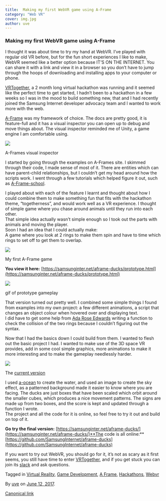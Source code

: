```yaml
---
title:  Making my first WebVR game using A-Frame
category: "Web VR"
cover: img.jpg
author: uve
---
```


### Making my first WebVR game using A-Frame

I thought it was about time to try my hand at WebVR. I’ve played with regular old VR before, but for the fun short experiences I like to make, WebVR seemed like a better option because IT’S ON THE INTERNET. You can share it with a link and view it in a browser so you don’t have to jump through the hoops of downloading and installing apps to your computer or phone.

[VRTogether](https://medium.com/samsung-internet-dev/virtual-hackathon-lets-make-vr-together-53f629552764), a 2 month long virtual hackathon was running and it seemed like the perfect time to get started, I hadn’t been to a hackathon in a few weeks so I was in the mood to build something new, that and I had recently joined the Samsung Internet developer advocacy team and I wanted to work more with the web.

[A-Frame](https://aframe.io/) was my framework of choice. The docs are pretty good, it is feature-full and it has a visual inspector you can open up to debug and move things about. The visual inspector reminded me of Unity, a game engine I am comfortable using.

![](https://cdn-images-1.medium.com/max/800/1*5Uia3NKWwsLHmOOYaN_QUA.png)

A-Frames visual inspector

I started by going through the examples on A-Frames site. I skimmed through their code, I made sense of most of it. There are entities which can have parent-child relationships, but I couldn’t get my head around how the scripts work. I went through a few tutorials which helped figure it out, such as [A-Frame-school](https://aframe.io/aframe-school/#/).

I played about with each of the feature I learnt and thought about how I could combine them to make something fun that fits with the hackathon theme, “togetherness”, and would work well as a VR experience. I thought of simple game where you chase around animals until they run into each other.  
That simple idea actually wasn’t simple enough so I took out the parts with animals and moving the player.   
Soon I had an idea that I could actually make:  
A game where you look at 2 rings to make them spin and have to time which rings to set off to get them to overlap.

![](https://cdn-images-1.medium.com/max/800/1*AO6RvPyJDHngfwjL69dvuQ.png)

My first A-Frame game

**You view it here:** [https://samsunginter.net/aframe-ducks/prototype.html](https://samsunginter.net/aframe-ducks/prototype.html)

![](https://cdn-images-1.medium.com/max/800/1*z8OoTJspZ1cIGTfKV5HLPw.gif)

gif of prototype gameplay

That version turned out pretty well. I combined some simple things I found from examples into my own project: a few different animations, a script that changes an object colour when hovered over and displaying text.  
I did have to get some help from [Ada Rose Edwards](https://medium.com/u/c2890cdd7a64) writing a function to check the collision of the two rings because I couldn’t figuring out the syntax.

Now that I had the basics down I could build from them. I wanted to flesh out the basic project I had. I wanted to make use of the 3D space VR provides, add in some cool simple graphics, more animations to make it more interesting and to make the gameplay needlessly harder.

![](https://cdn-images-1.medium.com/max/800/1*iSwb21eAHY2XIYQKtFekGQ.png)

The [current version](https://samsunginter.net/aframe-ducks/)

I used [a-ocean](https://github.com/donmccurdy/aframe-extras/tree/master/src/primitives) to create the water, and used an image to create the sky effect, as a patterned background made it easier to know where you are facing. The ducks are just boxes that have been scaled which orbit around the smaller cubes, which produces a nice movement patterns. The signs are made up from two boxes, and the score is kept and updated through a function I wrote.  
The project and all the code for it is online, so feel free to try it out and build on top of it.

**Go try the final version:** [https://samsunginter.net/aframe-ducks/](https://samsunginter.net/aframe-ducks/)**The code is all online:** [https://github.com/SamsungInternet/aframe-ducks](https://github.com/SamsungInternet/aframe-ducks)

If you want to try out WebVR, you should go for it, it’s not as scary as it first seems, you still have time to enter [VRTogether](https://medium.com/samsung-internet-dev/virtual-hackathon-lets-make-vr-together-53f629552764), and if you get stuck you can join its [slack](https://slack.samsunginter.net) and ask questions.

Tagged in [Virtual Reality](https://medium.com/tag/virtual-reality), [Game Development](https://medium.com/tag/game-development), [A Frame](https://medium.com/tag/a-frame), [Hackathons](https://medium.com/tag/hackathons), [Webvr](https://medium.com/tag/webvr)

By [uve](https://medium.com/@uveavanto) on [June 12, 2017](https://medium.com/p/d8096bfca28).

[Canonical link](https://medium.com/@uveavanto/making-my-first-webvr-game-using-a-frame-d8096bfca28)
